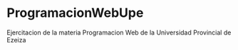 # ProgramacionWebUpe
Ejercitacion de la materia Programacion Web de la Universidad Provincial de Ezeiza
